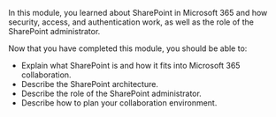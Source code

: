 In this module, you learned about SharePoint in Microsoft 365 and how security, access, and authentication work, as well as the role of the SharePoint administrator.

Now that you have completed this module, you should be able to:
  
- Explain what SharePoint is and how it fits into Microsoft 365 collaboration.
- Describe the SharePoint architecture.
- Describe the role of the SharePoint administrator.
- Describe how to plan your collaboration environment.

